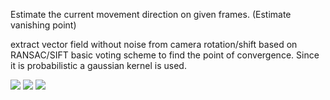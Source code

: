 Estimate the current movement direction on given frames. (Estimate vanishing point)

extract vector field without noise from camera rotation/shift based on RANSAC/SIFT
basic voting scheme to find the point of convergence.
Since it is probabilistic a gaussian kernel is used.


![](https://github.com/JiayouQin/Python-projects/blob/master/29%20SIFT%20motion%20estimator/Motion%20Estimation%20with%20mask.gif?raw=true)
![](https://github.com/JiayouQin/Python-projects/blob/master/29%20SIFT%20motion%20estimator/Motion%20Estimation_rotation.gif?raw=true)
![](https://github.com/JiayouQin/Python-projects/blob/master/29%20SIFT%20motion%20estimator/Motion%20Estimation_walkway.gif)
